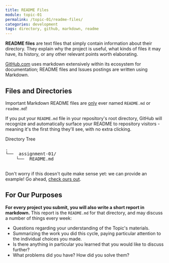 ```yaml
---
title: README Files
module: topic-01
permalink: /topic-01/readme-files/
categories: development
tags: directory, github, markdown, readme
---
```


<div class="divider-heading"></div>

**README files** are text files that simply contain information about their directory. They explain why the project is useful, what kinds of files it may have, its history, or any other relevant points worth elaborating.

[GitHub.com](https://github.com/) uses markdown extensively within its ecosystem for documentation; README files and Issues postings are written using Markdown.


## Files and Directories
<span class="label label-danger">Important</span> Markdown README files are <u>only</u> ever named `README.md` or `readme.md`!

If you put your `README.md` file in your repository's root directory, GitHub will recognize and automatically surface your README to repository visitors - meaning it's the first thing they'll see, with no extra clicking.

<div class="code-heading">
  <span>Directory Tree</span>
</div>
<pre id="bash">
.
└── <i class="far fa-folder-open"></i> assignment-01/
    └── <i class="fab fa-markdown"></i> README.md

</pre>

Don't worry if this doesn't quite make sense yet: we can provide an example! Go ahead, <a href="{{ site.git_address }}#readme" target="_blank">check ours out</a>.


<div class="divider-pg"></div>


## For Our Purposes
**For every project you submit, you will also write a short report in markdown.** This report is the `README.md` for that directory, and may discuss a number of things every week:

- Questions regarding your understanding of the Topic's materials.
- Summarizing the work you did this cycle, paying particular attention to the individual choices you made.
- Is there anything in particular you learned that you would like to discuss further?
- What problems did you have? How did you solve them?
